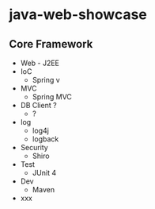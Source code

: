 java-web-showcase
=================


## Core Framework
  -  Web
    - J2EE  
  - IoC
    - Spring v
  - MVC
    - Spring MVC 
  - DB Client ?
    - ? 
  - log
    - log4j
    - logback
  - Security
    - Shiro 
  - Test
    - JUnit 4 
  - Dev
    - Maven 
  - xxx
  


